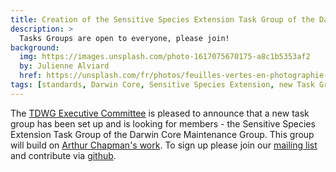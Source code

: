 ```yaml
---
title: Creation of the Sensitive Species Extension Task Group of the Darwin Core Maintenance Group
description: >
  Tasks Groups are open to everyone, please join!
background:
  img: https://images.unsplash.com/photo-1617075670175-a8c1b5353af2
  by: Julienne Alviard
  href: https://unsplash.com/fr/photos/feuilles-vertes-en-photographie-en-gros-plan-oEbPDN74VU0
tags: [standards, Darwin Core, Sensitive Species Extension, new Task Group]
---
```

The [TDWG Executive Committee](/about/executive/) is pleased to announce that a new task group has been set up and is looking for members - the Sensitive Species Extension Task Group of the Darwin Core Maintenance Group. This group will build on [Arthur Chapman's work](https://docs.gbif.org/sensitive-species-best-practices/master/en/).
To sign up please join our [mailing list](https://lists.tdwg.org/mailman/listinfo/dwc-sensitive-species) and contribute via [github](https://github.com/tdwg/sensitive-species-extension).
